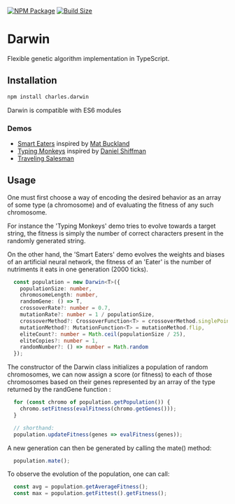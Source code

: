[![NPM Package][npm]][npm-url]
[![Build Size][build-size]][build-size-url]

# Darwin

Flexible genetic algorithm implementation in TypeScript.

## Installation

```bash
npm install charles.darwin
```

Darwin is compatible with ES6 modules

### Demos

- [Smart Eaters](https://nathsou.github.io/Darwin/SmartEaters/) inspired by [Mat Buckland](http://www.ai-junkie.com/ann/evolved/nnt1.html)
- [Typing Monkeys](https://nathsou.github.io/Darwin/TypingMonkeys/) inspired by [Daniel Shiffman](http://natureofcode.com/book/chapter-9-the-evolution-of-code/)
- [Traveling Salesman](https://nathsou.github.io/Darwin/TSP/)

## Usage

One must first choose a way of encoding the desired behavior as an array of some type (a chromosome) and of evaluating the fitness of any such chromosome.

For instance the 'Typing Monkeys' demo tries to evolve towards a target string, the fitness is simply the number of correct characters present in the randomly generated string.

On the other hand, the 'Smart Eaters' demo evolves the weights and biases of an artificial neural network, the fitness of an 'Eater' is the number of nutriments it eats in one generation (2000 ticks).

```typescript
  const population = new Darwin<T>({
    populationSize: number,
    chromosomeLength: number,
    randomGene: () => T,
    crossoverRate?: number = 0.7,
    mutationRate?: number = 1 / populationSize,
    crossoverMethod?: CrossoverFunction<T> = crossoverMethod.singlePoint,
    mutationMethod?: MutationFunction<T> = mutationMethod.flip,
    eliteCount?: number = Math.ceil(populationSize / 25),
    eliteCopies?: number = 1,
    randomNumber?: () => number = Math.random
  });
```

The constructor of the Darwin class initializes a population of random chromosomes, we can now assign a score (or fitness) to each of those chromosomes based on their genes represented by an array of the type returned by the randGene function :

```typescript
  for (const chromo of population.getPopulation()) {
    chromo.setFitness(evalFitness(chromo.getGenes()));
  }

  // shorthand:
  population.updateFitness(genes => evalFitness(genes));
```

A new generation can then be generated by calling the mate() method:

```typescript
  population.mate();
```

To observe the evolution of the population, one can call:

```typescript
  const avg = population.getAverageFitness();
  const max = population.getFittest().getFitness();
```

[npm]: https://img.shields.io/npm/v/charles.darwin
[npm-url]: https://www.npmjs.com/package/charles.darwin
[build-size]: https://badgen.net/bundlephobia/minzip/charles.darwin
[build-size-url]: https://bundlephobia.com/result?p=charles.darwin